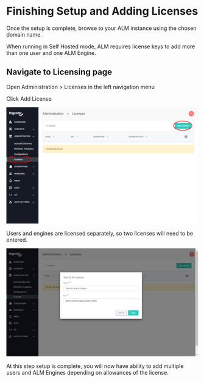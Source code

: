 [title]: # (Finish and Add Licenses)
[tags]: # (Account Lifecycle Manager,ALM,Active Directory,on-premise,on-prem,self hosted,license)
[priority]: # (3530)

# Finishing Setup and Adding Licenses

Once the setup is complete, browse to your ALM instance using the chosen domain name.

When running in Self Hosted mode, ALM requires license keys to add more than one user and one ALM Engine.

## Navigate to Licensing page

Open Administration > Licenses in the left navigation menu

Click Add License

![Admin License Page](images/addlicense.png)
 
Users and engines are licensed separately, so two licenses will need to be entered.

![Adding Licenses](images/addlicense2.png)

At this step setup is complete, you will now have ability to add multiple users and ALM Engines depending on allowances of the license.
